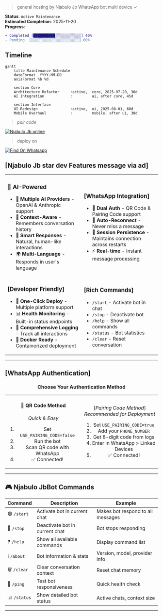 > general hosting by Njabulo Jb WhatsApp bot multi device ✓

  
**Status**: `Active Maintenance`  
**Estimated Completion**: 2025-11-20  
**Progress**: 
```diff
+ Completed [██████████░░░░░░░░░░░░] 40%
- Pending  [░░░░░░░░░░░░░░░░░░░░░░] 60%
```

##  Timeline
```mermaid
gantt
    title Maintenance Schedule
    dateFormat  YYYY-MM-DD
    axisFormat %b %d
    
    section Core
    Architecture Refactor     :active,  core, 2025-07-20, 30d
    AI Integration            :         ai, after core, 45d
    
    section Interface
    UI Redesign               :active,  ui, 2025-08-01, 60d
    Mobile Overhaul           :         mobile, after ui, 30d
```



> *pair code*

[![Njabulo Jb online](https://img.shields.io/badge/-Njabulo%20serves-4b5563?style=for-the-badge&logo=code&logoColor=white)](https://njabulo-pair.vercel.app/)


>deploy on
>
[![Find On Whatsapp ](https://img.shields.io/badge/➤Click-Here-red.svg)](https://dashboard.heroku.com/new?template=https://github.com/NjabuloJ/NjabuloJb-max)

##  **[Njabulo Jb star dev Features message via ad]**

<table>
<tr>
<td width="50%">

### 🤖 **AI-Powered**
- 🧠 **Multiple AI Providers** - OpenAI & Anthropic support
- 💬 **Context-Aware** - Remembers conversation history
- 🎯 **Smart Responses** - Natural, human-like interactions
- 🌍 **Multi-Language** - Responds in user's language

</td>
<td width="50%">


### **[WhatsApp Integration]**
- 🔐 **Dual Auth** - QR Code & Pairing Code support
- 🔄 **Auto-Reconnect** - Never miss a message
- 💾 **Session Persistence** - Maintains connection across restarts
- ⚡ **Real-time** - Instant message processing

</td>
</tr>
<tr>
<td width="50%">

### **[Developer Friendly]**
- 🚀 **One-Click Deploy** - Multiple platform support
- 📊 **Health Monitoring** - Built-in status endpoints
- 📝 **Comprehensive Logging** - Track all interactions
- 🐳 **Docker Ready** - Containerized deployment

</td>
<td width="50%">

### **[Rich Commands]**
- `/start` - Activate bot in chat
- `/stop` - Deactivate bot
- `/help` - Show all commands
- `/status` - Bot statistics
- `/clear` - Reset conversation

</td>
</tr>
</table>




---

##  **[WhatsApp Authentication]**

<div align="center">

### Choose Your Authentication Method

<table>
<tr>
<td width="50%" align="center">

#### 📱 **QR Code Method**
*Quick & Easy*

1. Set `USE_PAIRING_CODE=false`
2. Run the bot
3. Scan QR code with WhatsApp
4. ✅ Connected!

</td>
<td width="50%" align="center">

[_Pairing Code Method_]
*Recommended for Deployment*

1. Set `USE_PAIRING_CODE=true`
2. Add your `PHONE_NUMBER`
3. Get 8-digit code from logs
4. Enter in WhatsApp > Linked Devices
5. ✅ Connected!

</td>
</tr>
</table>

</div>

---

## 🎮 **Njabulo JbBot Commands**

<div align="center">

| Command | Description | Example |
|---------|-------------|---------|
| 🟢 `/start` | Activate bot in current chat | Makes bot respond to all messages |
| 🔴 `/stop` | Deactivate bot in current chat | Bot stops responding |
| ❓ `/help` | Show all available commands | Display command list |
| ℹ️ `/about` | Bot information & stats | Version, model, provider info |
| 🗑️ `/clear` | Clear conversation context | Reset chat memory |
| 🏓 `/ping` | Test bot responsiveness | Quick health check |
| 📊 `/status` | Show detailed bot status | Active chats, context size |

</div>

---

